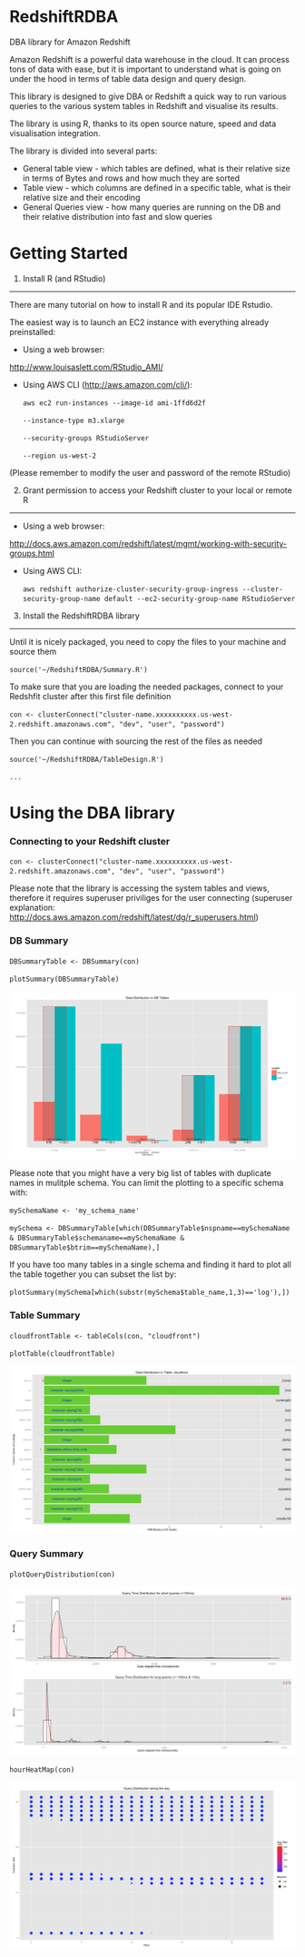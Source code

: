 RedshiftRDBA
============

DBA library for Amazon Redshift

Amazon Redshift is a powerful data warehouse in the cloud. It can process tons of data with ease, but it is important to understand what is going on under the hood in terms of table data design and query design.

This library is designed to give DBA or Redshift a quick way to run various queries to the various system tables in Redshift and visualise its results.

The library is using R, thanks to its open source nature, speed and data visualisation integration.

The library is divided into several parts:

* General table view - which tables are defined, what is their relative size in terms of Bytes and rows and how much they are sorted
* Table view - which columns are defined in a specific table, what is their relative size and their encoding
* General Queries view - how many queries are running on the DB and their relative distribution into fast and slow queries


Getting Started
===============

1. Install R (and RStudio)
--------------------------

There are many tutorial on how to install R and its popular IDE Rstudio.

The easiest way is to launch an EC2 instance with everything already preinstalled:

* Using a web browser: 

http://www.louisaslett.com/RStudio_AMI/

* Using AWS CLI (http://aws.amazon.com/cli/):

  `aws ec2 run-instances --image-id ami-1ffd6d2f`
    
    `--instance-type m3.xlarge` 
    
    `--security-groups RStudioServer`
    
    `--region us-west-2`

(Please remember to modify the user and password of the remote RStudio)

2. Grant permission to access your Redshift cluster to your local or remote R 
--------------------------

* Using a web browser: 

http://docs.aws.amazon.com/redshift/latest/mgmt/working-with-security-groups.html

* Using AWS CLI:

  `aws redshift authorize-cluster-security-group-ingress --cluster-security-group-name default --ec2-security-group-name RStudioServer`

3. Install the RedshiftRDBA library
-------------------------

Until it is nicely packaged, you need to copy the files to your machine and source them

`source('~/RedshiftRDBA/Summary.R')`

To make sure that you are loading the needed packages, connect to your Redshfit cluster after this first file definition

`con <- clusterConnect("cluster-name.xxxxxxxxxx.us-west-2.redshift.amazonaws.com", "dev", "user", "password")`

Then you can continue with sourcing the rest of the files as needed

`source('~/RedshiftRDBA/TableDesign.R')`

`...`

Using the DBA library
====================

### Connecting to your Redshift cluster

`con <- clusterConnect("cluster-name.xxxxxxxxxx.us-west-2.redshift.amazonaws.com", "dev", "user", "password")`

Please note that the library is accessing the system tables and views, therefore it requires superuser priviliges for the user connecting (superuser explanation: http://docs.aws.amazon.com/redshift/latest/dg/r_superusers.html)

### DB Summary

`DBSummaryTable <- DBSummary(con)`

`plotSummary(DBSummaryTable)`

![Chart Output Example](DBSummaryExample.png "DB Summary Example")

Please note that you might have a very big list of tables with duplicate names in mulitple schema. You can limit the plotting to a specific schema with:

`mySchemaName <- 'my_schema_name'`

`mySchema <- DBSummaryTable[which(DBSummaryTable$nspname==mySchemaName & DBSummaryTable$schemaname==mySchemaName & DBSummaryTable$btrim==mySchemaName),]`

If you have too many tables in a single schema and finding it hard to plot all the table together you can subset the list by:

`plotSummary(mySchema[which(substr(mySchema$table_name,1,3)=='log'),])`

### Table Summary

`cloudfrontTable <- tableCols(con, "cloudfront")`

`plotTable(cloudfrontTable)`

![Chart Output Example](TableSummaryExample.png "Table Summary Example")

### Query Summary

`plotQueryDistribution(con)`

![Chart Output Example](FastSlowQueryDistributionExample.png "Query Distribtion by exectution time Summary Example")

`hourHeatMap(con)`

![Chart Output Example](HourlyQueryDistributionExample.png "Query Distribtion by Day/Hour Summary Example")





